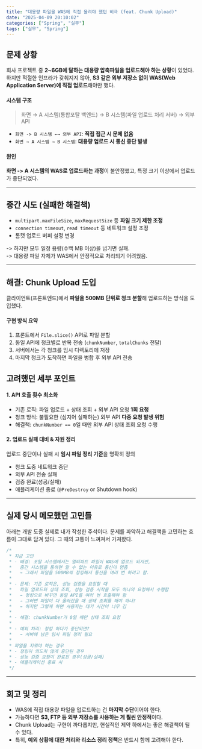 ```yaml
---
title: "대용량 파일을 WAS에 직접 올려야 했던 비극 (feat. Chunk Upload)"
date: "2025-04-09 20:10:02"
categories: ["Spring", "실무"]
tags: ["실무", "Spring"]
---
```


## 문제 상황

회사 프로젝트 중 **2~6GB에 달하는 대용량 압축파일을 업로드해야 하는 상황**이 있었다.하지만 적절한 인프라가 갖춰지지 않아, **S3 같은 외부 저장소 없이 WAS(Web Application Server)에 직접 업로드**해야만 했다.

#### 시스템 구조
> 화면 → A 시스템(통합포탈 백엔드) → B 시스템(파일 업로드 처리 서버) → 외부 API

- `화면 -> B 시스템 ←→ 외부 API`: **직접 접근 시 문제 없음**
- `화면 → A 시스템 → B 시스템`: **대용량 업로드 시 통신 중단 발생**

#### 원인
**화면 -> A 시스템의 WAS로 업로드하는 과정**이 불안정했고, 특정 크기 이상에서 업로드가 중단되었다.

---
## 중간 시도 (실패한 해결책)

- `multipart.maxFileSize`, `maxRequestSize` 등 **파일 크기 제한 조정**
- `connection timeout`, `read timeout` 등 네트워크 설정 조정
- 톰캣 업로드 버퍼 설정 변경

-> 하지만 모두 일정 용량(수백 MB 이상)을 넘기면 실패.  
-> 대용량 파일 자체가 WAS에서 안정적으로 처리되기 어려웠음.

---
## 해결: Chunk Upload 도입
클라이언트(프론트엔드)에서 **파일을 500MB 단위로 청크 분할**해 업로드하는 방식을 도입했다.

#### 구현 방식 요약

1. 프론트에서 `File.slice()` API로 파일 분할
2. 동일 API에 청크별로 반복 전송 (`chunkNumber`, `totalChunks` 전달)
3. 서버에서는 각 청크를 임시 디렉토리에 저장
4. 마지막 청크가 도착하면 파일을 병합 후 외부 API 전송

## 고려했던 세부 포인트

#### 1. API 호출 횟수 최소화
- 기존 로직: 파일 업로드 + 상태 조회 + 외부 API 요청 **1회 요청**
- 청크 방식: 불필요한 (심지어 실패하는) 외부 API **다중 요청 발생 위험**
- 해결책: `chunkNumber == 0`일 때만 외부 API 상태 조회 요청 수행

#### 2. 업로드 실패 대비 & 자원 정리
업로드 중단이나 실패 시 **임시 파일 정리 기준**을 명확히 정의
- 청크 도중 네트워크 중단
- 외부 API 전송 실패
- 검증 완료(성공/실패)
- 애플리케이션 종료 (`@PreDestroy` or Shutdown hook)

---
## 실제 당시 메모했던 고민들
아래는 개발 도중 실제로 내가 작성한 주석이다. 문제를 파악하고 해결책을 고민하는 흐름이 그대로 담겨 있다. 그 때의 고통이 느껴져서 가져왔다.

```java
/*  
 * 지금 고민
 * - 배경: 포탈 시스템에서는 멀티파트 파일이 WAS에 업로드 되지만,
 *   중간 시스템을 통하면 알 수 없는 이유로 통신이 멈춤
 *   → 그래서 파일을 500MB씩 청킹해서 통신을 여러 번 하려고 함.
 *
 * - 문제: 기존 로직은, 성능 검증을 요청할 때
 *   파일 업로드와 상태 조회, 성능 검증 시작을 모두 하나의 요청에서 수행함
 *   → 청킹으로 바꾸면 동일 API를 여러 번 호출해야 함
 *   → 그러면 파일이 다 올라갔을 때 상태 조회를 해야 하나?
 *   → 하지만 그렇게 하면 사용자는 대기 시간이 너무 김
 *
 * - 해결: chunkNumber가 0일 때만 상태 조회 요청
 *
 * - 예외 처리: 청킹 하다가 중단되면?
 *   → 서버에 남은 임시 파일 정리 필요
 *
 * 파일을 지워야 하는 경우
 * - 청킹이 의도치 않게 중단된 경우
 * - 성능 검증 요청이 완료된 경우(성공/실패)
 * - 애플리케이션 종료 시
 */
```

---
## 회고 및 정리
- WAS에 직접 대용량 파일을 업로드하는 건 **마지막 수단**이어야 한다.
- 가능하다면 **S3, FTP 등 외부 저장소를 사용하는 게 훨씬 안정적**이다.
- Chunk Upload는 구현이 까다롭지만, 현실적인 제약 하에서는 좋은 해결책이 될 수 있다.
- 특히, **예외 상황에 대한 처리와 리소스 정리 정책**은 반드시 함께 고려해야 한다.


